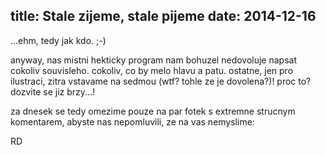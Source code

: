 title: Stale zijeme, stale pijeme
date: 2014-12-16
---

...ehm, tedy jak kdo. ;-)

anyway, nas mistni hekticky program nam bohuzel nedovoluje napsat cokoliv souvisleho. cokoliv, co by melo hlavu a patu. ostatne, jen pro ilustraci, zitra vstavame na sedmou (wtf? tohle ze je dovolena?)! proc to? dozvite se jiz brzy...!

za dnesek se tedy omezime pouze na par fotek s extremne strucnym komentarem, abyste nas nepomluvili, ze na vas nemyslime:

RD
